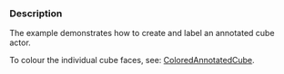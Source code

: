 ### Description

The example demonstrates how to create and label an annotated cube actor.

To colour the individual cube faces, see: [ColoredAnnotatedCube](../ColoredAnnotatedCube).
